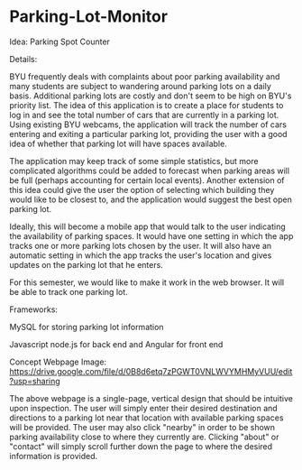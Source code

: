 Parking-Lot-Monitor
===================
Idea: Parking Spot Counter

Details:

BYU frequently deals with complaints about poor parking availability and many students are 	subject to wandering around parking lots on a daily basis. 	Additional parking lots are costly and don't seem to be high on 	BYU's priority list.
The idea of this application is to create a place for students to log in and see the total number of cars that are currently in a parking lot. Using existing BYU 	webcams, the application will track the number of cars entering and exiting a particular parking lot, providing the user with a good idea of whether that parking lot will have spaces available.

The application may keep track of some simple statistics, but more complicated algorithms could be added to forecast when parking areas will be full (perhaps accounting for certain local events).
Another extension of this idea could give the user the option of selecting which building they would like to be closest to, and the application would suggest the best open parking lot.

Ideally, this will become a mobile app that would talk to the user indicating the availability of parking spaces. It would have one setting in which the app tracks one or more parking lots chosen by the user. It will also have an automatic setting in which the app tracks the user's location and gives updates on the parking lot that he enters. 

For this semester, we would like to make it work in the web browser. It will be able to track one parking lot.

Frameworks: 

MySQL for storing parking lot information

Javascript node.js for back end and Angular for front end

Concept Webpage Image: https://drive.google.com/file/d/0B8d6etq7zPGWT0VNLWVYMHMyVUU/edit?usp=sharing

The above webpage is a single-page, vertical design that should be intuitive upon inspection. The user will simply enter their desired destination and directions to a parking lot near that location with available parking spaces will be provided. The user may also click "nearby" in order to be shown parking availability close to where they currently are. Clicking "about" or "contact" will simply scroll further down the page to where the desired information is provided.
